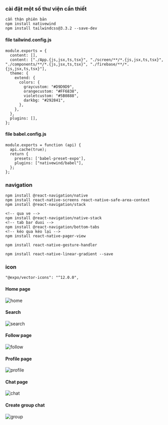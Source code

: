 ### cài đặt một số thư viện cần thiết

```
cẩn thận phiên bản
npm install nativewind
npm install tailwindcss@3.3.2 --save-dev
```

#### file tailwind.config.js

```
module.exports = {
  content: [],
  content: ["./App.{js,jsx,ts,tsx}", "./screen/**/*.{js,jsx,ts,tsx}", "./components/**/*.{js,jsx,ts,tsx}", "./firebase/**/*.{js,jsx,ts,tsx}"],
  theme: {
    extend: {
      colors: {
        graycustom: "#D9D9D9",
        orangecustom: "#FF6838",
        violetcustom: "#5B0888",
        darkbg: "#292841",
      },
    },
  },
  plugins: [],
};
```

#### file babel.config.js

```
module.exports = function (api) {
  api.cache(true);
  return {
    presets: ['babel-preset-expo'],
    plugins: ["nativewind/babel"],
  };
};
```

### navigation

```
npm install @react-navigation/native
npm install react-native-screens react-native-safe-area-context
npm install @react-navigation/stack

<!-- qua ve -->
npm install @react-navigation/native-stack
<!-- tab bar duoi -->
npm install @react-navigation/bottom-tabs
<!-- kéo qua kéo lại -->
npm install react-native-pager-view

npm install react-native-gesture-handler

npm install react-native-linear-gradient --save
```

### icon

```
"@expo/vector-icons": "^12.0.0",
```

#### Home page

![home](https://res.cloudinary.com/minhtuandev1/image/upload/v1716505250/wlxwwcfwtbgpa9tnt0pz.png)

#### Search

![search](https://res.cloudinary.com/minhtuandev1/image/upload/v1716505376/pyy3fzoxeq4jn14egw56.png)

#### Follow page

![follow](https://res.cloudinary.com/minhtuandev1/image/upload/v1716505457/ih1k9tkig3u5dg2riw3h.png)

#### Profile page

![profile](https://res.cloudinary.com/minhtuandev1/image/upload/v1716505508/j6llpgk0durvxipjghiu.png)

#### Chat page

![chat](https://res.cloudinary.com/minhtuandev1/image/upload/v1716505577/oo8gdlhyxlf0ydfwukpb.png)

#### Create group chat

![group](https://res.cloudinary.com/minhtuandev1/image/upload/v1716505649/x6fnlnnzb7sgcn5n1tsa.png)
